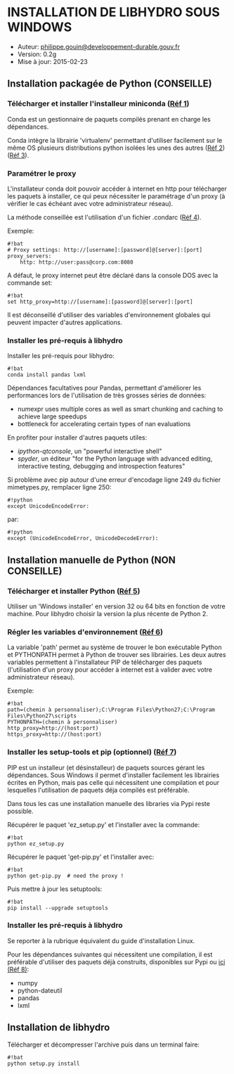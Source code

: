 INSTALLATION DE LIBHYDRO SOUS WINDOWS
===============================================================================

* Auteur: philippe.gouin@developpement-durable.gouv.fr
* Version: 0.2g
* Mise à jour: 2015-02-23

Installation packagée de Python (CONSEILLE)
-------------------------------------------------------------------------------
### Télécharger et installer l'installeur miniconda ([Réf 1][1]) ###

Conda est un gestionnaire de paquets compilés prenant en charge les dépendances.

Conda intègre la librairie 'virtualenv' permettant d'utiliser facilement
sur le même OS plusieurs distributions python isolées les unes des autres
([Réf 2][2]) ([Réf 3][3]).

### Paramétrer le proxy ####
L'installateur conda doit pouvoir accéder à internet en http pour télécharger
les paquets à installer, ce qui peux nécessiter le paramétrage d'un proxy (à
vérifier le cas échéant avec votre administrateur réseau).

La méthode conseillée est l'utilisation d'un fichier .condarc ([Réf 4][4]).

Exemple:
```
#!bat
# Proxy settings: http://[username]:[password]@[server]:[port]
proxy_servers:
    http: http://user:pass@corp.com:8080
```

A défaut, le proxy internet peut être déclaré dans la console DOS avec la
commande set:
```
#!bat
set http_proxy=http://[username]:[password]@[server]:[port]
```

Il est déconseillé d'utiliser des variables d'environnement globales qui
peuvent impacter d'autres applications.

### Installer les pré-requis à libhydro ###
Installer les pré-requis pour libhydro:
```
#!bat
conda install pandas lxml
```

Dépendances facultatives pour Pandas, permettant d'améliorer les performances
lors de l'utilisation de très grosses séries de données:

  * numexpr uses multiple cores as well as smart chunking and caching to
    achieve large speedups
  * bottleneck for accelerating certain types of nan evaluations

En profiter pour installer d'autres paquets utiles:

  * _ipython-qtconsole_, un "powerful interactive shell"
  * _spyder_, un éditeur "for the Python language with advanced editing,
    interactive testing, debugging and introspection features"

Si problème avec pip autour d'une erreur d'encodage ligne 249 du fichier
mimetypes.py, remplacer ligne 250:
```
#!python
except UnicodeEncodeError:
```

par:
```
#!python
except (UnicodeEncodeError, UnicodeDecodeError):
```

Installation manuelle de Python (NON CONSEILLE)
-------------------------------------------------------------------------------
### Télécharger et installer Python ([Réf 5][5]) ###

Utiliser un 'Windows installer' en version 32 ou 64 bits en fonction de votre
machine. Pour libhydro choisir la version la plus récente de Python 2.

### Régler les variables d'environnement ([Réf 6][6]) ###

La variable 'path' permet au système de trouver le bon exécutable Python et
PYTHONPATH permet à Python de trouver ses librairies.
Les deux autres variables permettent à l'installateur PIP de télécharger des
paquets (l'utilisation d'un proxy pour accéder à internet est à valider
avec votre administrateur réseau).

Exemple:
```
#!bat
path=(chemin à personnaliser);C:\Program Files\Python27;C:\Program Files\Python27\scripts
PYTHONPATH=(chemin à personnaliser)
http_proxy=http://(host:port)
https_proxy=http://(host:port)
```

### Installer les setup-tools et pip (optionnel) ([Réf 7][7]) ###

PIP est un installeur (et désinstalleur) de paquets sources gérant les
dépendances. Sous Windows il permet d'installer facilement les librairies
écrites en Python, mais pas celle qui nécessitent une compilation et pour
lesquelles l'utilisation de paquets déja compilés est préférable.

Dans tous les cas une installation manuelle des libraries via Pypi reste
possible.

Récupérer le paquet 'ez_setup.py' et l'installer avec la commande:
```
#!bat
python ez_setup.py
```

Récupérer le paquet 'get-pip.py' et l'installer avec:
```
#!bat
python get-pip.py  # need the proxy !
```

Puis mettre à jour les setuptools:
```
#!bat
pip install --upgrade setuptools
```

### Installer les pré-requis à libhydro ###
Se reporter à la rubrique équivalent du guide d'installation Linux.

Pour les dépendances suivantes qui nécessitent une compilation, il est
préférable d'utiliser des paquets déjà construits, disponibles sur Pypi ou
[ici (Réf 8)][8]:

  * numpy
  * python-dateutil
  * pandas
  * lxml

Installation de libhydro
-------------------------------------------------------------------------------
Télécharger et décompresser l'archive puis dans un terminal faire:
```
#!bat
python setup.py install
```

[1]: http://conda.pydata.org/miniconda.html "Miniconda"
[2]: http://sametmax.com/les-environnement-virtuels-python-virtualenv-et-virtualenvwrapper/ "Virtualenv"
[3]: http://conda.pydata.org/docs/commands/create.html "Conda create"
[4]: http://conda.pydata.org/docs/config.html "Conda config"
[5]: https://www.python.org/downloads "Python downloads"
[6]: http://docs.python.org/2/using/windows.html "Python config windows"
[7]: http://www.pip-installer.org/en/latest/installing.html "Pip installer"
[8]: http://www.lfd.uci.edu/~gohlke/pythonlibs/ "Paquets python compilés pour Windows"
